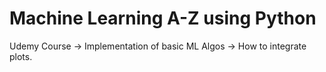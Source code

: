 # Machine Learning A-Z using Python


Udemy Course
-> Implementation of basic ML Algos
-> How to integrate plots.
